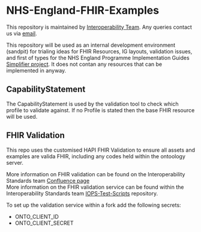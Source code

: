 # NHS-England-FHIR-Examples
This repository is maintained by [Interoperability Team](https://nhsd-confluence.digital.nhs.uk/pages/viewpage.action?spaceKey=IOPS&title=Interoperability+Standards). Any queries contact us via [email](interoperabilityteam@nhs.net).

This repository will be used as an internal development environment (sandpit) for trialing ideas for FHIR Resources, IG layouts, validation issues, and first of types for the NHS England Programme Implementation Guides [Simplifier project](https://simplifier.net/NHS-England-Programme-Implementation-Guides/~guides). It does not contan any resources that can be implemented in anyway.


## CapabilityStatement
The CapabilityStatement is used by the validation tool to check which profile to validate against. If no Profile is stated then the base FHIR resource will be used.

## FHIR Validation

This repo uses the customised HAPI FHIR Validation to ensure all assets and examples are valida FHIR, including any codes held within the ontoology server.  

More information on FHIR validation can be found on the Interoperability Standards team [Confluence page](https://nhsd-confluence.digital.nhs.uk/display/IOPS/FHIR+Conformance+and+Testing)  
More information on the FHIR validation service can be found within the Interoperability Standards team [IOPS-Test-Scripts](https://github.com/NHSDigital/IOPS-FHIR-Test-Scripts) repository.  

To set up the validation service within a fork add the following secrets:
- ONTO_CLIENT_ID
- ONTO_CLIENT_SECRET

